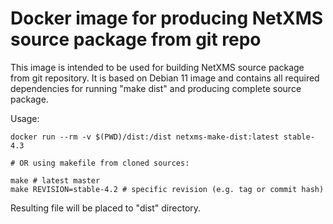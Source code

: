 # Docker image for producing NetXMS source package from git repo

This image is intended to be used for building NetXMS source package from git repository. It is based on Debian 11 image and contains all required dependencies for running "make dist" and producing complete source package.

Usage:

```shell
docker run --rm -v $(PWD)/dist:/dist netxms-make-dist:latest stable-4.3

# OR using makefile from cloned sources:

make # latest master
make REVISION=stable-4.2 # specific revision (e.g. tag or commit hash)
```

Resulting file will be placed to "dist" directory.
